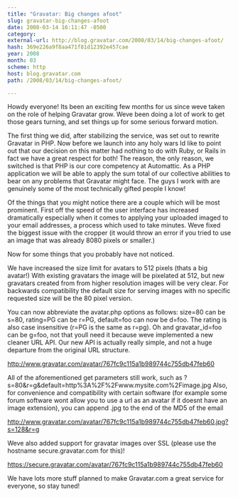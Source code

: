 ```yaml
---
title: "Gravatar: Big changes afoot"
slug: gravatar-big-changes-afoot
date: 2008-03-14 16:11:47 -0500
category: 
external-url: http://blog.gravatar.com/2008/03/14/big-changes-afoot/
hash: 369e226a9f8aa471f81d12392e457cae
year: 2008
month: 03
scheme: http
host: blog.gravatar.com
path: /2008/03/14/big-changes-afoot/

---
```


Howdy everyone!  Its been an exciting few months for us since weve taken on the role of helping Gravatar grow.  Weve been doing a lot of work to get those gears turning, and set things up for some serious forward motion.

The first thing we did, after stabilizing the service, was set out to rewrite Gravatar in PHP.  Now before we launch into any holy wars Id like to point out that our decision on this matter had nothing to do with Ruby, or Rails  in fact we have a great respect for both!  The reason, the only reason, we switched is that PHP is our core competency at Automattic.  As a PHP application we will be able to apply the sum total of our collective abilities to bear on any problems that Gravatar might face.  The guys I work with are genuinely some of the most technically gifted people I know!

Of the things that you might notice there are a couple which will be most prominent.  First off the speed of the user interface has increased dramatically especially when it comes to applying your uploaded imaged to your email addresses, a process which used to take minutes.  Weve fixed the biggest issue with the cropper (it would throw an error if you tried to use an image that was already 8080 pixels or smaller.)

Now for some things that you probably have not noticed.

We have increased the size limit for avatars to 512 pixels (thats a big avatar!)  With existing gravatars the image will be pixelated at 512, but new gravatars created from from higher resolution images will be very clear. For backwards compatibility the default size for serving images with no specific requested size will be the 80 pixel version.


You can now abbreviate the avatar.php options as follows: size=80 can be s=80, rating=PG can be r=PG, default=foo can now be d=foo.  The rating is also case insensitive (r=PG is the same as r=pg). Oh and gravatar_id=foo can be g=foo, not that youll need it because weve implemented a new cleaner URL API.  Our new API is actually really simple, and not a huge departure from the original URL structure.

http://www.gravatar.com/avatar/767fc9c115a1b989744c755db47feb60

All of the aforementioned get parameters still work, such as ?s=80&r=g&default=http%3A%2F%2Fwww.mysite.com%2Fimage.jpg  Also, for convenience and compatibility with certain software (for example some forum software wont allow you to use a url as an avatar if it doesnt have an image extension), you can append .jpg to the end of the MD5 of the email

http://www.gravatar.com/avatar/767fc9c115a1b989744c755db47feb60.jpg?s=128&r=g

Weve also added support for gravatar images over SSL (please use the hostname secure.gravatar.com for this)!

https://secure.gravatar.com/avatar/767fc9c115a1b989744c755db47feb60

We have lots more stuff planned to make Gravatar.com a great service for everyone, so stay tuned!

